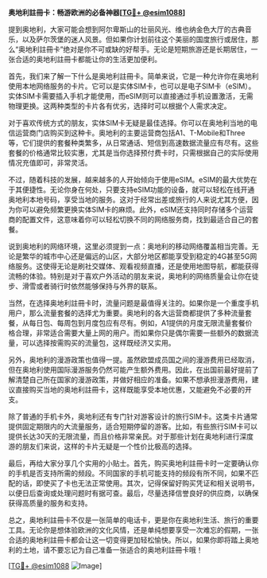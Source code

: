 **奥地利註冊卡：畅游欧洲的必备神器[[TG💪+ @esim1088](https://t.me/s/esim1088)]**

提到奥地利，大家可能会想到阿尔卑斯山的壮丽风光、维也纳金色大厅的古典音乐，以及萨尔茨堡的迷人风景。但如果你计划前往这个美丽的国度旅行或居住，那么“奥地利註冊卡”绝对是你不可或缺的好帮手。无论是短期旅游还是长期居住，一张合适的奥地利註冊卡都能让你的生活更加便利。

首先，我们来了解一下什么是奥地利註冊卡。简单来说，它是一种允许你在奥地利使用本地网络服务的卡片。它可以是实体SIM卡，也可以是电子SIM卡（eSIM）。实体SIM卡需要插入手机才能使用，而eSIM则可以直接通过手机设置激活，无需物理更换。这两种类型的卡片各有优劣，选择时可以根据个人需求决定。

对于喜欢传统方式的朋友，实体SIM卡无疑是最佳选择。你可以在奥地利当地的电信运营商门店购买到这种卡。奥地利的主要运营商包括A1、T-Mobile和Three等，它们提供的套餐种类繁多，从日常通话、短信到高速数据流量应有尽有。这些套餐的价格通常比较实惠，尤其是当你选择预付费卡时，只需根据自己的实际使用情况充值即可，非常灵活。

不过，随着科技的发展，越来越多的人开始倾向于使用eSIM。eSIM的最大优势在于其便捷性。无论你身在何处，只要支持eSIM功能的设备，就可以轻松在线开通奥地利本地号码，享受当地的服务。这对于经常出差或旅行的人来说尤其方便，因为你可以避免频繁更换实体SIM卡的麻烦。此外，eSIM还支持同时存储多个运营商的配置文件，这意味着你可以轻松切换不同的网络服务商，找到最适合自己的套餐。

说到奥地利的网络环境，这里必须提到一点：奥地利的移动网络覆盖相当完善。无论是繁华的城市中心还是偏远的山区，大部分地区都能享受到稳定的4G甚至5G网络服务。这使得无论是刷社交媒体、观看视频直播，还是使用地图导航，都能获得流畅的体验。特别是对于喜欢户外活动的朋友来说，奥地利的网络质量会让你在徒步、滑雪或者骑行时依然能够保持与外界的联系。

当然，在选择奥地利註冊卡时，流量问题是最值得关注的。如果你是一个重度手机用户，那么流量套餐的选择尤为重要。奥地利的各大运营商都提供了多种流量套餐，从每日包、每周包到月度包应有尽有。例如，A1提供的月度无限流量套餐价格合理，非常适合需要大量上网的用户。而如果你只是偶尔需要一些额外的数据流量，可以选择按需购买的流量包，这样既经济又实用。

另外，奥地利的漫游政策也值得一提。虽然欧盟成员国之间的漫游费用已经取消，但在奥地利使用国际漫游服务仍然可能产生额外费用。因此，在出国前最好提前了解清楚自己所在国家的漫游政策，并做好相应的准备。如果不想承担漫游费用，建议直接购买当地的奥地利註冊卡，这样既能享受本地优惠，又能避免不必要的开支。

除了普通的手机卡外，奥地利还有专门针对游客设计的旅行SIM卡。这类卡片通常提供固定期限内的大流量服务，适合短期停留的游客。比如，有些旅行SIM卡可以提供长达30天的无限流量，而且价格非常亲民。对于那些计划在奥地利进行深度游的朋友们来说，这样的卡片无疑是一个性价比极高的选择。

最后，再给大家分享几个实用的小贴士。首先，购买奥地利註冊卡时一定要确认你的手机是否支持所需的频段。不同国家的手机可能支持的频段有所不同，如果不匹配的话，即使买了卡也无法正常使用。其次，记得保留好购买凭证和相关说明书，以便日后查询或处理问题时有据可查。最后，尽量选择信誉良好的供应商，以确保获得高质量的服务和支持。

总之，奥地利註冊卡不仅是一张简单的电话卡，更是你在奥地利生活、旅行的重要工具。无论你是想体验欧洲的文化风情，还是单纯想要享受一次难忘的假期，一张合适的奥地利註冊卡都会让这一切变得更加轻松愉快。所以，如果你即将踏上奥地利的土地，请不要忘记为自己准备一张适合的奥地利註冊卡哦！

[[TG💪+ @esim1088](https://t.me/s/esim1088) ![Image](https://i.postimg.cc/4NQfJmqS/Snipaste-2025-05-13-00-14-12.png)]